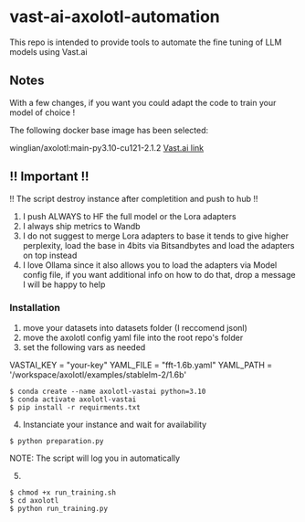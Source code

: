 # vast-ai-axolotl-automation

This repo is intended to provide tools to automate the fine tuning of LLM models using Vast.ai 

## Notes

With a few changes, if you want you could adapt the code to train your model of choice !

The following docker base image has been selected:

winglian/axolotl:main-py3.10-cu121-2.1.2
[Vast.ai link](https://cloud.vast.ai/templates/edit?templateHashId=886c5741378aa948e0e41edeac0caaab)


## !! Important !!

!! The script destroy instance after completition and push to hub !!

1) I push ALWAYS to HF the full model or the Lora adapters
2) I always ship metrics to Wandb
3) I do not suggest to merge Lora adapters to base it tends to give higher perplexity, load the base in 4bits via Bitsandbytes
   and load the adapters on top instead
4) I love Ollama since it also allows you to load the adapters via Model config file, if you want additional info on how to do that, drop a message I will be happy to help


### Installation

1) move your datasets into datasets folder (I reccomend jsonl)
2) move the axolotl config yaml file into the root repo's folder
3) set the following vars as needed
   
VASTAI_KEY = "your-key"
YAML_FILE = "fft-1.6b.yaml"
YAML_PATH = '/workspace/axolotl/examples/stablelm-2/1.6b'

```
$ conda create --name axolotl-vastai python=3.10
$ conda activate axolotl-vastai
$ pip install -r requirments.txt
```
4) Instanciate your instance and wait for availability
   
```
$ python preparation.py
```

NOTE: The script will log you in automatically

5)
```
$ chmod +x run_training.sh
$ cd axolotl
$ python run_training.py
```
 


